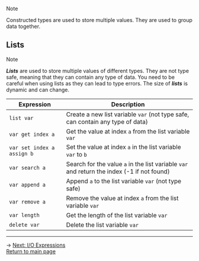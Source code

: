 > [!NOTE]
> Constructed types are used to store multiple values. They are used to group data together.

## Lists
> [!NOTE]
> ***Lists*** are used to store multiple values of different types. They are not type safe, meaning that they can contain any type of data. You need to be careful when using lists as they can lead to type errors. The size of ***lists*** is dynamic and can change.

| Expression | Description |
|---|---|
| `list var` | Create a new list variable `var` (not type safe, can contain any type of data) |
| `var get index a` | Get the value at index `a` from the list variable `var` |
| `var set index a assign b` | Set the value at index `a` in the list variable `var` to `b` |
| `var search a` | Search for the value `a` in the list variable `var` and return the index (-1 if not found) |
| `var append a` | Append `a` to the list variable `var` (not type safe) |
| `var remove a` | Remove the value at index `a` from the list variable `var` |
| `var length` | Get the length of the list variable `var` |
| `delete var` | Delete the list variable `var` |

---
-> [Next: I/O Expressions](io_expressions.md)\
[Return to main page](README.md)